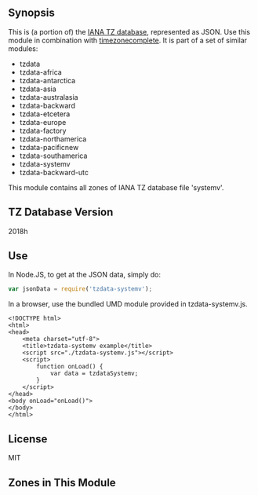 
## Synopsis

This is (a portion of) the [IANA TZ database](https://www.iana.org/time-zones), represented as JSON. Use this module in combination with [timezonecomplete](https://www.npmjs.com/package/timezonecomplete).
It is part of a set of similar modules:
* tzdata
* tzdata-africa
* tzdata-antarctica
* tzdata-asia
* tzdata-australasia
* tzdata-backward
* tzdata-etcetera
* tzdata-europe
* tzdata-factory
* tzdata-northamerica
* tzdata-pacificnew
* tzdata-southamerica
* tzdata-systemv
* tzdata-backward-utc

This module contains all zones of IANA TZ database file 'systemv'.



## TZ Database Version

2018h

## Use

In Node.JS, to get at the JSON data, simply do:

```javascript
var jsonData = require('tzdata-systemv');
```

In a browser, use the bundled UMD module provided in tzdata-systemv.js.

```
<!DOCTYPE html>
<html>
<head>
    <meta charset="utf-8">
    <title>tzdata-systemv example</title>
    <script src="./tzdata-systemv.js"></script>
    <script>
        function onLoad() {
            var data = tzdataSystemv;
        }
    </script>
</head>
<body onLoad="onLoad()">
</body>
</html>
```

## License

MIT

## Zones in This Module


